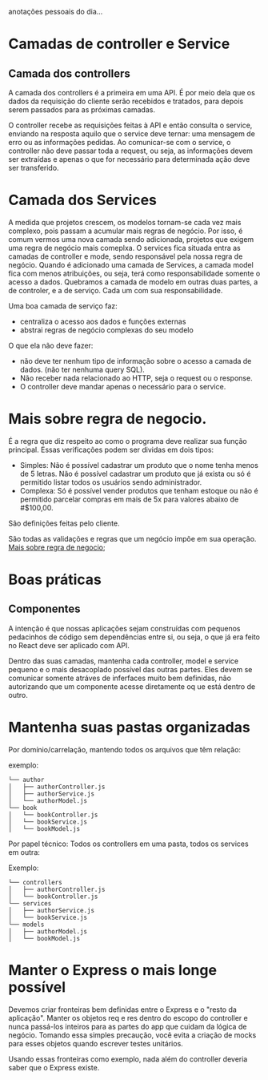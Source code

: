 anotações pessoais do dia...

# Camadas de controller e Service

## Camada dos controllers

A camada dos controllers é a primeira em uma API. É por meio dela que os dados da requisição do cliente serão recebidos e tratados, para depois serem passados para as próximas camadas.

O controller recebe as requisições feitas à API e então consulta o service, enviando na resposta aquilo que o service deve ternar: uma mensagem de erro ou as informações pedidas. Ao comunicar-se com o service, o controller não deve passar toda a request, ou seja, as informações devem ser extraídas e apenas  o que for necessário para determinada ação deve ser transferido.

# Camada dos Services

A medida que projetos crescem, os modelos tornam-se cada vez mais complexo, pois passam a acumular mais regras de negócio. Por isso, é comum vermos uma nova camada sendo adicionada, projetos que exigem uma regra de negócio mais comeplxa.
O services fica situada entra as camadas de controller e mode, sendo responsável pela nossa regra de negócio. Quando é adicionado uma camada de Services, a camada model fica com menos atribuições, ou seja, terá como responsabilidade somente o acesso a dados. Quebramos a camada de modelo em outras duas partes, a de controler, e a de serviço. Cada um com sua responsabilidade.

Uma boa camada de serviço faz:
- centraliza o acesso aos dados e funções externas
- abstrai regras de negócio complexas do seu modelo

O que ela não deve fazer:
- não deve ter nenhum tipo de informação sobre o acesso a camada de dados. (não ter nenhuma query SQL).
- Não receber nada relacionado ao HTTP, seja o request ou o response.
- O controller deve mandar apenas o necessário para o service.

# Mais sobre regra de negocio.

É a regra que diz respeito ao como o programa deve realizar sua função principal.
Essas verificações podem ser dividas em dois tipos:

- Simples: Não é possível cadastrar um produto que o nome tenha menos de 5 letras. Não é possível cadastrar um produto que já exista ou só é permitido listar todos os usuários sendo administrador.
- Complexa: Só é possível vender produtos que tenham estoque ou não é permitido parcelar compras em mais de 5x para valores abaixo de #$100,00.

São definições feitas pelo cliente.

São todas as validações e regras que um negócio impõe em sua operação.
[Mais sobre regra de negocio](http://www.linhadecodigo.com.br/artigo/3205/regras-de-negocio-por-que-voce-deveria-se-importar-com-isso.aspx);

# Boas práticas

## Componentes

A intenção é que nossas aplicações sejam construídas com pequenos pedacinhos de código sem dependências entre si, ou seja, o que já era feito no React deve ser aplicado com API.

Dentro das suas camadas, mantenha cada controller, model e service pequeno e o mais desacoplado possível das outras partes.
Eles devem se comunicar somente atráves de inferfaces muito bem definidas, não autorizando que um componente acesse diretamente oq ue está dentro de outro.

# Mantenha suas pastas organizadas

Por domínio/carrelação, mantendo todos os arquivos que têm relação:

exemplo:
```
└── author
│   ├── authorController.js
│   ├── authorService.js
│   └── authorModel.js
└── book
│   └── bookController.js
│   └── bookService.js
│   └── bookModel.js
```

Por papel técnico: Todos os controllers em uma pasta, todos os services em outra:

Exemplo:
```
└── controllers
│   ├── authorController.js
│   └── bookController.js
└── services
│   ├── authorService.js
│   └── bookService.js
└── models
│   ├── authorModel.js
│   └── bookModel.js
```

# Manter o Express o mais longe possível

Devemos criar fronteiras bem definidas entre o Express e o "resto da aplicação". Manter os objetos req e res dentro do escopo do controller e nunca passá-los inteiros para as partes do app que cuidam da lógica de negócio.
Tomando essa simples precaução, você evita a criação de mocks para esses objetos quando escrever testes unitários.

Usando essas fronteiras como exemplo, nada além do controller deveria saber que o  Express existe.

